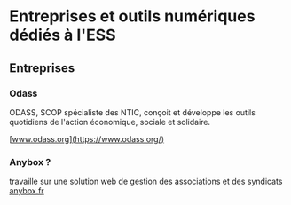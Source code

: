 # Entreprises et outils numériques dédiés à l'ESS

## Entreprises

### Odass

ODASS, SCOP spécialiste des NTIC, conçoit et développe les outils quotidiens de l'action économique, sociale et solidaire.

[www.odass.org](https://www.odass.org/)

### Anybox ?

travaille sur une solution web de gestion des associations et des syndicats
[anybox.fr](https://anybox.fr/)
